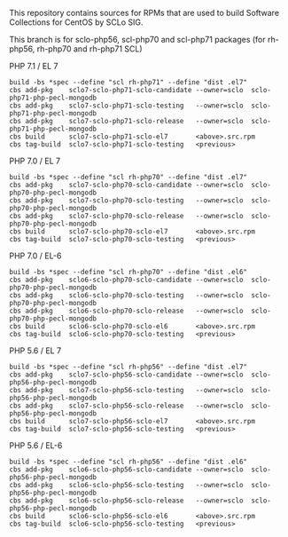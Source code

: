 This repository contains sources for RPMs that are used
to build Software Collections for CentOS by SCLo SIG.

This branch is for sclo-php56, scl-php70 and scl-php71 packages
(for rh-php56, rh-php70 and rh-php71 SCL)


PHP 7.1 / EL 7

    build -bs *spec --define "scl rh-php71" --define "dist .el7"
    cbs add-pkg    sclo7-sclo-php71-sclo-candidate --owner=sclo  sclo-php71-php-pecl-mongodb
    cbs add-pkg    sclo7-sclo-php71-sclo-testing   --owner=sclo  sclo-php71-php-pecl-mongodb
    cbs add-pkg    sclo7-sclo-php71-sclo-release   --owner=sclo  sclo-php71-php-pecl-mongodb
    cbs build      sclo7-sclo-php71-sclo-el7       <above>.src.rpm
    cbs tag-build  sclo7-sclo-php71-sclo-testing   <previous>

PHP 7.0 / EL 7

    build -bs *spec --define "scl rh-php70" --define "dist .el7"
    cbs add-pkg    sclo7-sclo-php70-sclo-candidate --owner=sclo  sclo-php70-php-pecl-mongodb
    cbs add-pkg    sclo7-sclo-php70-sclo-testing   --owner=sclo  sclo-php70-php-pecl-mongodb
    cbs add-pkg    sclo7-sclo-php70-sclo-release   --owner=sclo  sclo-php70-php-pecl-mongodb
    cbs build      sclo7-sclo-php70-sclo-el7       <above>.src.rpm
    cbs tag-build  sclo7-sclo-php70-sclo-testing   <previous>

PHP 7.0 / EL-6

    build -bs *spec --define "scl rh-php70" --define "dist .el6"
    cbs add-pkg    sclo6-sclo-php70-sclo-candidate --owner=sclo  sclo-php70-php-pecl-mongodb
    cbs add-pkg    sclo6-sclo-php70-sclo-testing   --owner=sclo  sclo-php70-php-pecl-mongodb
    cbs add-pkg    sclo6-sclo-php70-sclo-release   --owner=sclo  sclo-php70-php-pecl-mongodb
    cbs build      sclo6-sclo-php70-sclo-el6       <above>.src.rpm
    cbs tag-build  sclo6-sclo-php70-sclo-testing   <previous>

PHP 5.6 / EL 7

    build -bs *spec --define "scl rh-php56" --define "dist .el7"
    cbs add-pkg    sclo7-sclo-php56-sclo-candidate --owner=sclo  sclo-php56-php-pecl-mongodb
    cbs add-pkg    sclo7-sclo-php56-sclo-testing   --owner=sclo  sclo-php56-php-pecl-mongodb
    cbs add-pkg    sclo7-sclo-php56-sclo-release   --owner=sclo  sclo-php56-php-pecl-mongodb
    cbs build      sclo7-sclo-php56-sclo-el7       <above>.src.rpm
    cbs tag-build  sclo7-sclo-php56-sclo-testing   <previous>

PHP 5.6 / EL-6

    build -bs *spec --define "scl rh-php56" --define "dist .el6"
    cbs add-pkg    sclo6-sclo-php56-sclo-candidate --owner=sclo  sclo-php56-php-pecl-mongodb
    cbs add-pkg    sclo6-sclo-php56-sclo-testing   --owner=sclo  sclo-php56-php-pecl-mongodb
    cbs add-pkg    sclo6-sclo-php56-sclo-release   --owner=sclo  sclo-php56-php-pecl-mongodb
    cbs build      sclo6-sclo-php56-sclo-el6       <above>.src.rpm
    cbs tag-build  sclo6-sclo-php56-sclo-testing   <previous>

